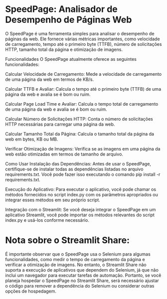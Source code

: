 # SpeedPage: Analisador de Desempenho de Páginas Web
O SpeedPage é uma ferramenta simples para analisar o desempenho de páginas da web. Ele fornece várias métricas importantes, como velocidade de carregamento, tempo até o primeiro byte (TTFB), número de solicitações HTTP, tamanho total da página e otimização de imagens.

Funcionalidades
O SpeedPage atualmente oferece as seguintes funcionalidades:

Calcular Velocidade de Carregamento: Mede a velocidade de carregamento de uma página da web em termos de KB/s.

Calcular TTFB e Avaliar: Calcula o tempo até o primeiro byte (TTFB) de uma página da web e avalia se é bom ou ruim.

Calcular Page Load Time e Avaliar: Calcula o tempo total de carregamento de uma página da web e avalia se é bom ou ruim.

Calcular Número de Solicitações HTTP: Conta o número de solicitações HTTP necessárias para carregar uma página da web.

Calcular Tamanho Total da Página: Calcula o tamanho total da página da web em bytes, KB ou MB.

Verificar Otimização de Imagens: Verifica se as imagens em uma página da web estão otimizadas em termos de tamanho de arquivo.

Como Usar
Instalação das Dependências: Antes de usar o SpeedPage, certifique-se de instalar todas as dependências listadas no arquivo requirements.txt. Você pode fazer isso executando o comando pip install -r requirements.txt.

Execução do Aplicativo: Para executar o aplicativo, você pode chamar os métodos fornecidos no script index.py com os parâmetros apropriados ou integrar esses métodos em seu próprio script.

Integração com o Streamlit: Se você deseja integrar o SpeedPage em um aplicativo Streamlit, você pode importar os métodos relevantes do script index.py e usá-los conforme necessário.


# Nota sobre o Streamlit Share:
 É importante observar que o SpeedPage usa o Selenium para algumas funcionalidades, como medir o tempo de carregamento da página e verificar a otimização de imagens. No entanto, o Streamlit Share não suporta a execução de aplicativos que dependem do Selenium, já que não inclui um navegador para executar tarefas de automação. Portanto, se você planeja hospedar o SpeedPage no Streamlit Share, será necessário ajustar o código para remover a dependência do Selenium ou considerar outras opções de hospedagem.
